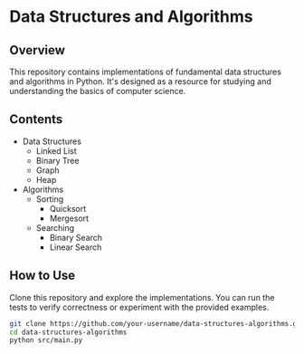 # Data Structures and Algorithms

## Overview
This repository contains implementations of fundamental data structures and algorithms in Python. It's designed as a resource for studying and understanding the basics of computer science.

## Contents
- Data Structures
  - Linked List
  - Binary Tree
  - Graph
  - Heap
- Algorithms
  - Sorting
    - Quicksort
    - Mergesort
  - Searching
    - Binary Search
    - Linear Search

## How to Use
Clone this repository and explore the implementations. You can run the tests to verify correctness or experiment with the provided examples.

```bash
git clone https://github.com/your-username/data-structures-algorithms.git
cd data-structures-algorithms
python src/main.py
